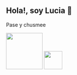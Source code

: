 <h2> Hola!, soy Lucia 👋</h2>
<p>Pase y chusmee</p>

<a><img src="https://media.giphy.com/media/cIn5fTcjnKhStIeAef/giphy.gif" height="100" width="100" ></a>
<a><img src="https://media.giphy.com/media/TLh2dKO0zhTQi4TmJ9/giphy.gif" height="50" width="50" ></a>
<!--
**lup3z/lup3z** is a ✨ _special_ ✨ repository because its `README.md` (this file) appears on your GitHub profile.
-->
